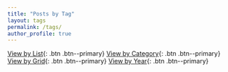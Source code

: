 ```yaml
---
title: "Posts by Tag"
layout: tags
permalink: /tags/
author_profile: true
---
```


[View by List](/list/){: .btn .btn--primary}
[View by Category](/categories/){: .btn .btn--primary}
[View by Grid](/posts/){: .btn .btn--primary}
[View by Year](/year-archive/){: .btn .btn--primary}